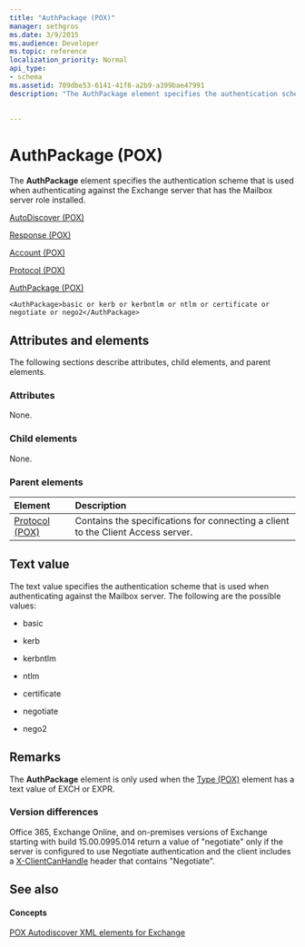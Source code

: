 ```yaml
---
title: "AuthPackage (POX)"
manager: sethgros
ms.date: 3/9/2015
ms.audience: Developer
ms.topic: reference
localization_priority: Normal
api_type:
- schema
ms.assetid: 709dbe53-6141-41f8-a2b9-a399bae47991
description: "The AuthPackage element specifies the authentication scheme that is used when authenticating against the Exchange server that has the Mailbox server role installed."
 
 
---
```


# AuthPackage (POX)

The **AuthPackage** element specifies the authentication scheme that is used when authenticating against the Exchange server that has the Mailbox server role installed. 
  
[AutoDiscover (POX)](autodiscover-pox.md)
  
[Response (POX)](response-pox.md)
  
[Account (POX)](account-pox.md)
  
[Protocol (POX)](protocol-pox.md)
  
[AuthPackage (POX)](authpackage-pox.md)
  
```
<AuthPackage>basic or kerb or kerbntlm or ntlm or certificate or negotiate or nego2</AuthPackage>
```

## Attributes and elements

The following sections describe attributes, child elements, and parent elements.
  
### Attributes

None.
  
### Child elements

None.
  
### Parent elements

|**Element**|**Description**|
|:-----|:-----|
|[Protocol (POX)](protocol-pox.md) <br/> |Contains the specifications for connecting a client to the Client Access server.  <br/> |
   
## Text value

The text value specifies the authentication scheme that is used when authenticating against the Mailbox server. The following are the possible values:
  
- basic
    
- kerb
    
- kerbntlm
    
- ntlm
    
- certificate
    
- negotiate
    
- nego2
    
## Remarks

The **AuthPackage** element is only used when the [Type (POX)](type-pox.md) element has a text value of EXCH or EXPR. 
  
### Version differences

Office 365, Exchange Online, and on-premises versions of Exchange starting with build 15.00.0995.014 return a value of "negotiate" only if the server is configured to use Negotiate authentication and the client includes a [X-ClientCanHandle](pox-autodiscover-request-for-exchange.md) header that contains "Negotiate". 
  
## See also

#### Concepts

[POX Autodiscover XML elements for Exchange](pox-autodiscover-xml-elements-for-exchange.md)

